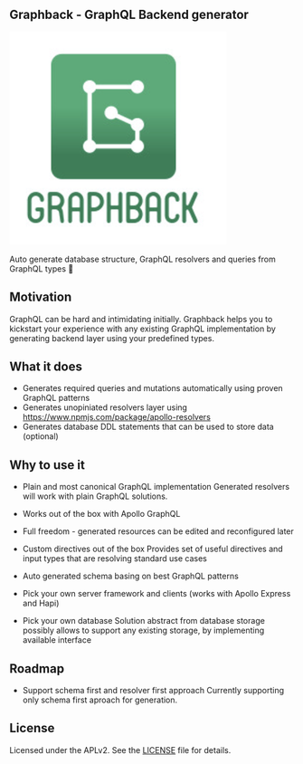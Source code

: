 ## Graphback - GraphQL Backend generator

![](graphback.png)

Auto generate database structure, GraphQL resolvers and queries from GraphQL types 🚀

## Motivation 

GraphQL can be hard and intimidating initially.
Graphback helps you to kickstart your experience with any existing GraphQL implementation
by generating backend layer using your predefined types.

## What it does

- Generates required queries and mutations automatically using proven GraphQL patterns
- Generates unopiniated resolvers layer using https://www.npmjs.com/package/apollo-resolvers
- Generates database DDL statements that can be used to store data (optional)

## Why to use it

- Plain and most canonical GraphQL implementation
Generated resolvers will work with plain GraphQL solutions.

- Works out of the box with Apollo GraphQL

- Full freedom - generated resources can be edited and reconfigured later 

- Custom directives out of the box
Provides set of useful directives and input types that are resolving standard use cases

- Auto generated schema basing on best GraphQL patterns 

- Pick your own server framework and clients (works with Apollo Express and Hapi) 

- Pick your own database
Solution abstract from database storage possibly allows to support any existing storage, by 
implementing available interface

## Roadmap

- Support schema first and resolver first approach
Currently supporting only schema first aproach for generation.


## License
Licensed under the APLv2. See the [LICENSE](https://github.com/wtrocki/graphql-resolver-gen/blob/master/LICENSE) file for details.
